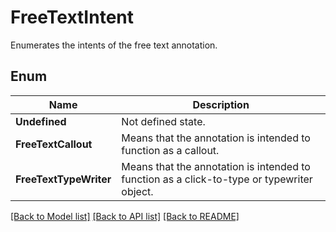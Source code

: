 ﻿
# FreeTextIntent
Enumerates the intents of the free text annotation.

## Enum
 Name | Description
------------ | ------------
**Undefined** | Not defined state.
**FreeTextCallout** | Means that the annotation is intended to function as a callout.
**FreeTextTypeWriter** | Means that the annotation is intended to function as a click-to-type or typewriter object.


[[Back to Model list]](../README.md#documentation-for-models) [[Back to API list]](../README.md#documentation-for-api-endpoints) [[Back to README]](../README.md)


